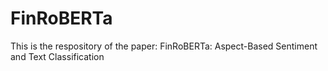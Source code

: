 # FinRoBERTa
This is the respository of the paper:
FinRoBERTa: Aspect-Based Sentiment and Text Classification
